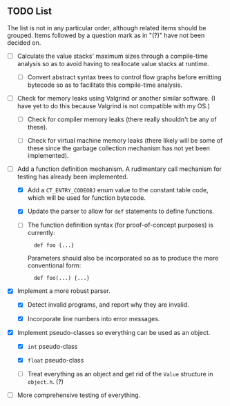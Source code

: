 TODO List
---------

The list is not in any particular order, although related items should be grouped. Items followed by a question mark as in "(?)" have not been decided on.

- [ ] Calculate the value stacks' maximum sizes through a compile-time analysis so as to avoid having to reallocate value stacks at runtime.

    - [ ] Convert abstract syntax trees to control flow graphs before emitting bytecode so as to facilitate this compile-time analysis.

- [ ] Check for memory leaks using Valgrind or another similar software. (I have yet to do this because Valgrind is not compatible with my OS.)

    - [ ] Check for compiler memory leaks (there really shouldn't be any of these).
    
    - [ ] Check for virtual machine memory leaks (there likely will be some of these since the garbage collection mechanism has not yet been implemented).

- [ ] Add a function definition mechanism. A rudimentary call mechanism for testing has already been implemented.
  
    - [x] Add a `CT_ENTRY_CODEOBJ` enum value to the constant table code, which will be used for function bytecode.
      
    - [x] Update the parser to allow for `def` statements to define functions.
    
    - [ ] The function definition syntax (for proof-of-concept purposes) is currently:

            def foo {...}

        Parameters should also be incorporated so as to produce the more conventional form:

            def foo(...) {...}
          
- [x] Implement a more robust parser.

    - [x] Detect invalid programs, and report why they are invalid.
    
    - [x] Incorporate line numbers into error messages.
    
- [x] Implement pseudo-classes so everything can be used as an object.

    - [x] `int` pseudo-class
    
    - [x] `float` pseudo-class
    
    - [ ] Treat everything as an object and get rid of the `Value` structure in `object.h`. (?)
    
- [ ] More comprehensive testing of everything.
